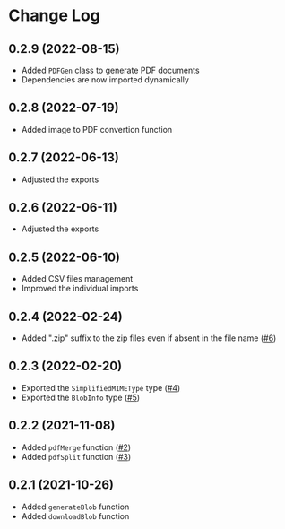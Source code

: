 # Change Log

## 0.2.9 (2022-08-15)
- Added `PDFGen` class to generate PDF documents
- Dependencies are now imported dynamically

## 0.2.8 (2022-07-19)
- Added image to PDF convertion function

## 0.2.7 (2022-06-13)
- Adjusted the exports

## 0.2.6 (2022-06-11)
- Adjusted the exports

## 0.2.5 (2022-06-10)
- Added CSV files management
- Improved the individual imports

## 0.2.4 (2022-02-24)
- Added ".zip" suffix to the zip files even if absent in the file name ([#6](https://github.com/Vieolo/file-management-js/issues/6))

## 0.2.3 (2022-02-20)
- Exported the `SimplifiedMIMEType` type ([#4](https://github.com/Vieolo/file-management-js/issues/4))
- Exported the `BlobInfo` type ([#5](https://github.com/Vieolo/file-management-js/issues/5))

## 0.2.2 (2021-11-08)
- Added `pdfMerge` function ([#2](https://github.com/Vieolo/file-management-js/issues/2))
- Added `pdfSplit` function ([#3](https://github.com/Vieolo/file-management-js/issues/3))

## 0.2.1 (2021-10-26)
- Added `generateBlob` function
- Added `downloadBlob` function

